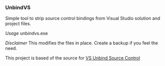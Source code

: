 ### UnbindVS

Simple tool to strip source control bindings from Visual Studio solution and project files.

*Usage*
    unbindvs.exe <path>

*Disclaimer*
This modifies the files in place. Create a backup if you feel the need.

This project is based of the source for [VS Unbind Source Control](http://vsunbindsourcecc.codeplex.com/)